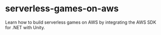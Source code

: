 # serverless-games-on-aws
Learn how to build serverless games on AWS by integrating the AWS SDK for .NET with Unity.
